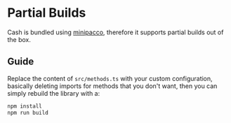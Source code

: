 
# Partial Builds

Cash is bundled using [minipacco](https://github.com/fabiospampinato/minipacco), therefore it supports partial builds out of the box.

## Guide

Replace the content of `src/methods.ts` with your custom configuration, basically deleting imports for methods that you don't want, then you can simply rebuild the library with a:

```sh
npm install
npm run build
```
